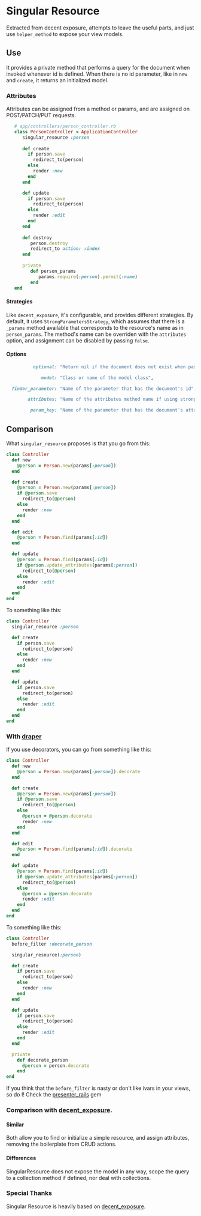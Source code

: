 Singular Resource
=====================

Extracted from decent exposure, attempts to leave the useful parts, and just use `helper_method` to expose your view models.

## Use
It provides a private method that performs a query for the document when invoked whenever id is defined.
When there is no id parameter, like in `new` and `create`, it returns an initialized model.

### Attributes
Attributes can be assigned from a method or params, and are assigned on POST/PATCH/PUT requests.
```ruby
   # app/controllers/person_controller.rb
   class PersonController < ApplicationController
      singular_resource :person
      
      def create
        if person.save
          redirect_to(person)
        else
          render :new
        end
      end

      def update
        if person.save
          redirect_to(person)
        else
          render :edit
        end
      end
      
      def destroy
         person.destroy
         redirect_to action: :index
      end
      
      private
         def person_params
            params.require(:person).permit(:name)
         end
   end
```

#### Strategies
Like `decent_exposure`, it's configurable, and provides different strategies.
By default, it uses `StrongParametersStrategy`, which assumes that there is a `_params` method available that corresponds to the resource's name as in `person_params`. The method's name can be overriden with the `attributes` option, and assignment can be disabled by passing `false`.

#### Options
``` ruby
          optional: "Return nil if the document does not exist when passed a truthy value",

             model: "Class or name of the model class",

  finder_parameter: "Name of the parameter that has the document's id",

        attributes: "Name of the attributes method name if using strong parameters",

         param_key: "Name of the parameter that has the document's attributes"
```

## Comparison
What `singular_resource` proposes is that you go from this:

```ruby
class Controller
  def new
    @person = Person.new(params[:person])
  end

  def create
    @person = Person.new(params[:person])
    if @person.save
      redirect_to(@person)
    else
      render :new
    end
  end

  def edit
    @person = Person.find(params[:id])
  end

  def update
    @person = Person.find(params[:id])
    if @person.update_attributes(params[:person])
      redirect_to(@person)
    else
      render :edit
    end
  end
end
```

To something like this:

```ruby
class Controller
  singular_resource :person

  def create
    if person.save
      redirect_to(person)
    else
      render :new
    end
  end

  def update
    if person.save
      redirect_to(person)
    else
      render :edit
    end
  end
end
```

### With [draper](http://github.com/drapergem/draper)

If you use decorators, you can go from something like this:

```ruby
class Controller
  def new
    @person = Person.new(params[:person]).decorate
  end

  def create
    @person = Person.new(params[:person])
    if @person.save
      redirect_to(@person)
    else
      @person = @person.decorate
      render :new
    end
  end

  def edit
    @person = Person.find(params[:id]).decorate
  end

  def update
    @person = Person.find(params[:id])
    if @person.update_attributes(params[:person])
      redirect_to(@person)
    else
      @person = @person.decorate
      render :edit
    end
  end
end
```

To something like this:

```ruby
class Controller
  before_filter :decorate_person

  singular_resource(:person)

  def create
    if person.save
      redirect_to(person)
    else
      render :new
    end
  end

  def update
    if person.save
      redirect_to(person)
    else
      render :edit
    end
  end

  private
    def decorate_person
      @person = person.decorate
    end
end
```

If you think that the `before_filter` is nasty or don't like ivars in your views, so do I! Check the [presenter_rails](http://github.com/ElMassimo/presenter_rails) gem

### Comparison with [decent_exposure](https://github.com/voxdolo/decent_exposure).

#### Similar
Both allow you to find or initialize a simple resource, and assign attributes, removing the boilerplate from CRUD actions.

#### Differences
SingularResource does not expose the model in any way, scope the query to a collection method if defined, nor deal with collections.


### Special Thanks
Singular Resource is heavily based on [decent_exposure](https://github.com/voxdolo/decent_exposure).
